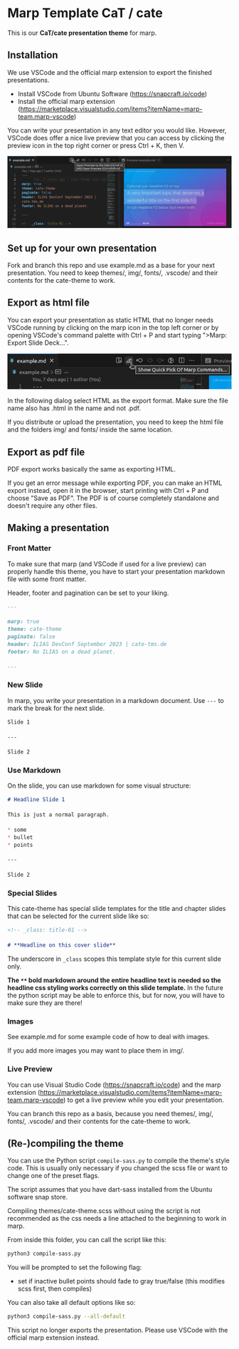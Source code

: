# Marp Template CaT / cate

This is our **CaT/cate presentation theme** for marp.

## Installation

We use VSCode and the official marp extension to export the finished presentations.

* Install VSCode from Ubuntu Software (https://snapcraft.io/code)
* Install the official marp extension (https://marketplace.visualstudio.com/items?itemName=marp-team.marp-vscode)

You can write your presentation in any text editor you would like. However, VSCode does offer a nice live preview that you can access by clicking the preview icon in the top right corner or press Ctrl + K, then V.

![Marp Preview in VSCode](example-img/vscode-marp_preview.png)

## Set up for your own presentation

Fork and branch this repo and use example.md as a base for your next presentation. You need to keep themes/, img/, fonts/, .vscode/ and their contents for the cate-theme to work.

## Export as html file

You can export your presentation as static HTML that no longer needs VSCode running by clicking on the marp icon in the top left corner or by opening VSCode's command palette with Ctrl + P and start typing ">Marp: Export Slide Deck...".

![Marp Export in VSCode](example-img/vscode-marp_export.png)

In the following dialog select HTML as the export format. Make sure the file name also has .html in the name and not .pdf.

If you distribute or upload the presentation, you need to keep the html file and the folders img/ and fonts/ inside the same location.

## Export as pdf file

PDF export works basically the same as exporting HTML.

If you get an error message while exporting PDF, you can make an HTML export instead, open it in the browser, start printing with Ctrl + P and choose "Save as PDF". The PDF is of course completely standalone and doesn't require any other files.

## Making a presentation

### Front Matter

To make sure that marp (and VSCode if used for a live preview) can properly handle this theme, you have to start your presentation markdown file with some front matter.

Header, footer and pagination can be set to your liking.

```markdown
---

marp: true
theme: cate-theme
paginate: false
header: ILIAS DevConf September 2023 | cate-tms.de
footer: No ILIAS on a dead planet.

---
```

### New Slide

In marp, you write your presentation in a markdown document. Use `---` to mark the break for the next slide.

```markdown
Slide 1

---

Slide 2
```

### Use Markdown

On the slide, you can use markdown for some visual structure:

```markdown
# Headline Slide 1

This is just a normal paragraph.

* some
* bullet
* points

---

Slide 2
```

### Special Slides

This cate-theme has special slide templates for the title and chapter slides that can be selected for the current slide like so:

```markdown
<!-- _class: title-01 -->

# **Headline on this cover slide**
```

The underscore in `_class` scopes this template style for this current slide only.

**The `**` bold markdown around the entire headline text is needed so the headline css styling works correctly on this slide template.** In the future the python script may be able to enforce this, but for now, you will have to make sure they are there!

### Images

See example.md for some example code of how to deal with images.

If you add more images you may want to place them in img/.

### Live Preview

You can use Visual Studio Code (https://snapcraft.io/code) and the marp extension (https://marketplace.visualstudio.com/items?itemName=marp-team.marp-vscode) to get a live preview while you edit your presentation.

You can branch this repo as a basis, because you need themes/, img/, fonts/, .vscode/ and their contents for the cate-theme to work.

## (Re-)compiling the theme

You can use the Python script `compile-sass.py` to compile the theme's style code. This is usually only necessary if you changed the scss file or want to change one of the preset flags.

The script assumes that you have dart-sass installed from the Ubuntu software snap store.

Compiling themes/cate-theme.scss without using the script is not recommended as the css needs a line attached to the beginning to work in marp.

From inside this folder, you can call the script like this:

```bash
python3 compile-sass.py
```

You will be prompted to set the following flag:
* set if inactive bullet points should fade to gray true/false (this modifies scss first, then compiles)

You can also take all default options like so:

```bash
python3 compile-sass.py --all-default
```

This script no longer exports the presentation. Please use VSCode with the official marp extension instead.